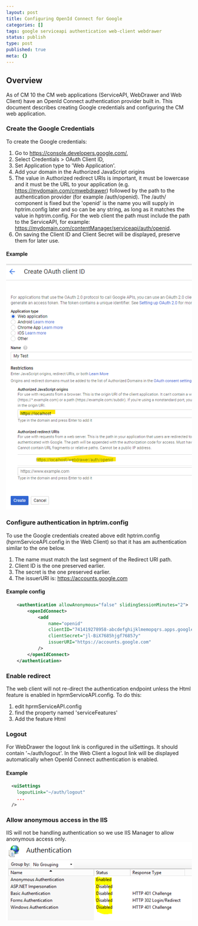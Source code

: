 ```yaml
---
layout: post
title: Configuring OpenId Connect for Google
categories: []
tags: google serviceapi authentication web-client webdrawer
status: publish
type: post
published: true
meta: {}
---
```


## Overview

As of CM 10 the CM web applications (ServiceAPI, WebDrawer and Web Client) have an OpenId Connect authentication provider built in. This document describes creating Google credentials and configuring the CM web application.

### Create the Google Credentials

To create the Google credentials:

1.  Go to https://console.developers.google.com/,
2.  Select Credentials > OAuth Client ID,
3.  Set Application type to 'Web Application'.
4.  Add your domain in the Authorized JavaScript origins
5.  The value in Authorized redirect URIs is important, it must be lowercase and it must be the URL to your application (e.g. https://mydomain.com/cmwebdrawer) followed by the path to the authentication provider (for example /auth/openid). The /auth/ component is fixed but the 'openid' is the name you will supply in hptrim.config later and so can be any string, as long as it matches the value in hptrim.config. For the web client the path must include the path to the ServiceAPI, for example: https://mydomain.com/contentManager/serviceapi/auth/openid.
6.  On saving the Client ID and Client Secret will be displayed, preserve them for later use.

#### Example

![](/images/google_credentials.png)

### Configure authentication in hptrim.config

To use the Google credentials created above edit hptrim.config (hprmServiceAPI.config in the Web Client) so that it has am authentication similar to the one below.

1.  The name must match the last segment of the Redirect URI path.
2.  Client ID is the one preserved earlier.
3.  The secret is the one preserved earlier.
4.  The issuerURI is: https://accounts.google.com

#### Example config

```xml
	<authentication allowAnonymous="false" slidingSessionMinutes="2">
		<openIdConnect>
			<add
				name="openid"
				clientID="741419278958-abcdefghijklmemopqrs.apps.googleusercontent.com"
				clientSecret="jl-BiX7685hjgf76857y"
				issuerURI="https://accounts.google.com"
			/>
		</openIdConnect>
	</authentication>
```

### Enable redirect

The web client will not re-direct the authentication endpoint unless the Html feature is enabled in hprmServiceAPI.config. To do this:

1.  edit hprmServiceAPI.config
2.  find the property named 'serviceFeatures'
3.  Add the feature Html

### Logout

For WebDrawer the logout link is configured in the uiSettings. It should contain '~/auth/logout'. In the Web Client a logout link will be displayed automatically when OpenId Connect authentication is enabled.

#### Example

```xml
  <uiSettings
    logoutLink="~/auth/logout"
	...
  />
```

### Allow anonymous access in the IIS

IIS will not be handling authentication so we use IIS Manager to allow anonymous access only.
![image 1](/images/iis_anon.PNG)
